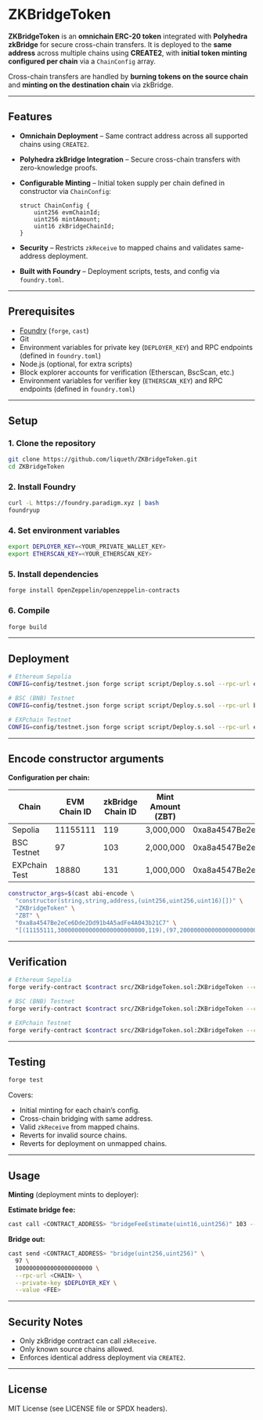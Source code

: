 # ZKBridgeToken

**ZKBridgeToken** is an **omnichain ERC-20 token** integrated with **Polyhedra zkBridge** for secure cross-chain transfers.
It is deployed to the **same address** across multiple chains using **CREATE2**, with **initial token minting configured per chain** via a `ChainConfig` array.

Cross-chain transfers are handled by **burning tokens on the source chain** and **minting on the destination chain** via zkBridge.

---

## Features

* **Omnichain Deployment** – Same contract address across all supported chains using `CREATE2`.
* **Polyhedra zkBridge Integration** – Secure cross-chain transfers with zero-knowledge proofs.
* **Configurable Minting** – Initial token supply per chain defined in constructor via `ChainConfig`:

  ```solidity
  struct ChainConfig {
      uint256 evmChainId;
      uint256 mintAmount;
      uint16 zkBridgeChainId;
  }
  ```
* **Security** – Restricts `zkReceive` to mapped chains and validates same-address deployment.
* **Built with Foundry** – Deployment scripts, tests, and config via `foundry.toml`.

---

## Prerequisites

* [Foundry](https://book.getfoundry.sh/) (`forge`, `cast`)
* Git
* Environment variables for private key (`DEPLOYER_KEY`) and RPC endpoints (defined in `foundry.toml`)
* Node.js (optional, for extra scripts)
* Block explorer accounts for verification (Etherscan, BscScan, etc.)
* Environment variables for verifier key (`ETHERSCAN_KEY`) and RPC endpoints (defined in `foundry.toml`)

---

## Setup

### 1. Clone the repository

```bash
git clone https://github.com/liqueth/ZKBridgeToken.git
cd ZKBridgeToken
```

### 2. Install Foundry

```bash
curl -L https://foundry.paradigm.xyz | bash
foundryup
```

### 4. Set environment variables

```bash
export DEPLOYER_KEY=<YOUR_PRIVATE_WALLET_KEY>
export ETHERSCAN_KEY=<YOUR_ETHERSCAN_KEY>
```

### 5. Install dependencies

```bash
forge install OpenZeppelin/openzeppelin-contracts
```

### 6. Compile

```bash
forge build
```

---

## Deployment

```bash
# Ethereum Sepolia
CONFIG=config/testnet.json forge script script/Deploy.s.sol --rpc-url eth_test --private-key $DEPLOYER_KEY --broadcast
```

```bash
# BSC (BNB) Testnet
CONFIG=config/testnet.json forge script script/Deploy.s.sol --rpc-url bsc_test --private-key $DEPLOYER_KEY --broadcast
```

```bash
# EXPchain Testnet
CONFIG=config/testnet.json forge script script/Deploy.s.sol --rpc-url exp_test --private-key $DEPLOYER_KEY --broadcast
```

---

## Encode constructor arguments

**Configuration per chain:**

| Chain         | EVM Chain ID | zkBridge Chain ID | Mint Amount (ZBT) | zkBridge Address                           |
| ------------- | ------------ | ----------------- | ----------------- | ------------------------------------------ |
| Sepolia       | 11155111     | 119               | 3,000,000         | 0xa8a4547Be2eCe6Dde2Dd91b4A5adFe4A043b21C7 |
| BSC Testnet   | 97           | 103               | 2,000,000         | 0xa8a4547Be2eCe6Dde2Dd91b4A5adFe4A043b21C7 |
| EXPchain Test | 18880        | 131               | 1,000,000         | 0xa8a4547Be2eCe6Dde2Dd91b4A5adFe4A043b21C7 |

```bash
constructor_args=$(cast abi-encode \
  "constructor(string,string,address,(uint256,uint256,uint16)[])" \
  "ZKBridgeToken" \
  "ZBT" \
  "0xa8a4547Be2eCe6Dde2Dd91b4A5adFe4A043b21C7" \
  "[(11155111,3000000000000000000000000,119),(97,2000000000000000000000000,103),(18880,1000000000000000000000000,131)]")
```

---

## Verification

```bash
# Ethereum Sepolia
forge verify-contract $contract src/ZKBridgeToken.sol:ZKBridgeToken --chain-id 11155111 --etherscan-api-key $ETHERSCAN_KEY --constructor-args  $constructor_args
```

```bash
# BSC (BNB) Testnet
forge verify-contract $contract src/ZKBridgeToken.sol:ZKBridgeToken --chain-id 97 --etherscan-api-key $ETHERSCAN_KEY --constructor-args  $constructor_args
```

```bash
# EXPchain Testnet
forge verify-contract $contract src/ZKBridgeToken.sol:ZKBridgeToken --chain-id 18880 --etherscan-api-key $ETHERSCAN_KEY --constructor-args  $constructor_args
```

---

## Testing

```bash
forge test
```

Covers:

* Initial minting for each chain’s config.
* Cross-chain bridging with same address.
* Valid `zkReceive` from mapped chains.
* Reverts for invalid source chains.
* Reverts for deployment on unmapped chains.

---

## Usage

**Minting** (deployment mints to deployer):

**Estimate bridge fee:**

```bash
cast call <CONTRACT_ADDRESS> "bridgeFeeEstimate(uint16,uint256)" 103 --rpc-url eth_test
```

**Bridge out:**

```bash
cast send <CONTRACT_ADDRESS> "bridge(uint256,uint256)" \
  97 \
  1000000000000000000000 \
  --rpc-url <CHAIN> \
  --private-key $DEPLOYER_KEY \
  --value <FEE>
```

---

## Security Notes

* Only zkBridge contract can call `zkReceive`.
* Only known source chains allowed.
* Enforces identical address deployment via `CREATE2`.

---

## License

MIT License (see LICENSE file or SPDX headers).
